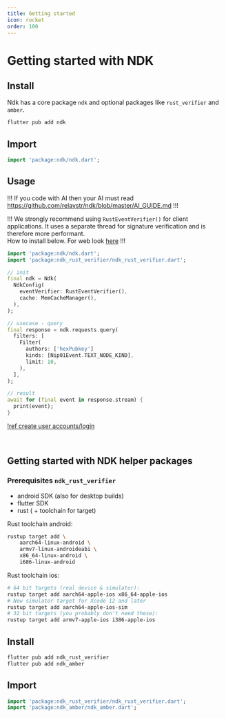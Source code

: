 ```yaml
---
title: Getting started
icon: rocket
order: 100
---
```


# Getting started with NDK

## Install

Ndk has a core package `ndk` and optional packages like `rust_verifier` and `amber`.

```bash
flutter pub add ndk
```

## Import

```dart
import 'package:ndk/ndk.dart';
```

## Usage

!!!
If you code with AI then your AI must read https://github.com/relaystr/ndk/blob/master/AI_GUIDE.md
!!!

!!!
We strongly recommend using `RustEventVerifier()` for client applications. It uses a separate thread for signature verification and is therefore more performant. \
How to install below. For web look [here](https://github.com/relaystr/ndk/blob/master/packages/rust_verifier/README.md)
!!!

```dart
import 'package:ndk/ndk.dart';
import 'package:ndk_rust_verifier/ndk_rust_verifier.dart';

// init
final ndk = Ndk(
  NdkConfig(
    eventVerifier: RustEventVerifier(),
    cache: MemCacheManager(),
  ),
);

// usecase - query
final response = ndk.requests.query(
  filters: [
    Filter(
      authors: ['hexPubkey']
      kinds: [Nip01Event.TEXT_NODE_KIND],
      limit: 10,
    ),
  ],
);

// result
await for (final event in response.stream) {
  print(event);
}
```

[!ref create user accounts/login](/usecases/accounts.md)

$~~~~~~~~~~~$

## Getting started with NDK helper packages

### Prerequisites `ndk_rust_verifier`

- android SDK (also for desktop builds)
- flutter SDK
- rust ( + toolchain for target)

Rust toolchain android:

```bash
rustup target add \
    aarch64-linux-android \
    armv7-linux-androideabi \
    x86_64-linux-android \
    i686-linux-android
```

Rust toolchain ios:

```bash
# 64 bit targets (real device & simulator):
rustup target add aarch64-apple-ios x86_64-apple-ios
# New simulator target for Xcode 12 and later
rustup target add aarch64-apple-ios-sim
# 32 bit targets (you probably don't need these):
rustup target add armv7-apple-ios i386-apple-ios
```

## Install

```bash
flutter pub add ndk_rust_verifier
flutter pub add ndk_amber
```

## Import

```dart
import 'package:ndk_rust_verifier/ndk_rust_verifier.dart';
import 'package:ndk_amber/ndk_amber.dart';
```
